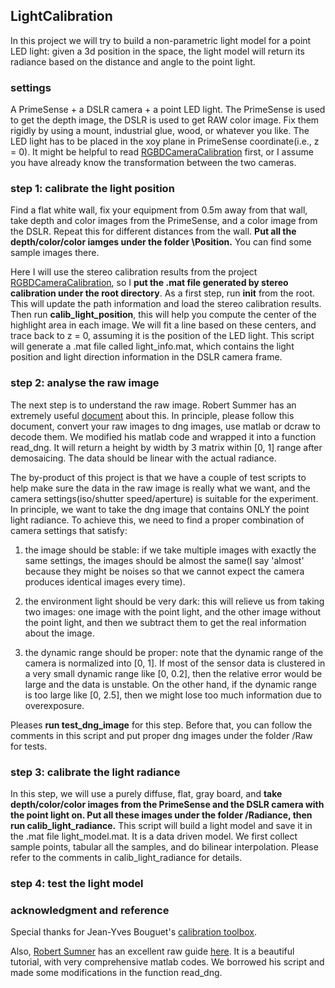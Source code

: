 ## LightCalibration ##

In this project we will try to build a non-parametric light model for a point LED light: given a 3d position in the space, the light model will return its radiance based on the distance and angle to the point light.

### settings ###

A PrimeSense + a DSLR camera + a point LED light. The PrimeSense is used to get the depth image, the DSLR is used to get RAW color image. Fix them rigidly by using a mount, industrial glue, wood, or whatever you like. The LED light has to be placed in the xoy plane in PrimeSense coordinate(i.e., z = 0). It might be helpful to read [RGBDCameraCalibration](https://github.com/dut09/RGBDCameraCalibration) first, or I assume you have already know the transformation between the two cameras.

### step 1: calibrate the light position ###

Find a flat white wall, fix your equipment from 0.5m away from that wall, take depth and color images from the PrimeSense, and a color image from the DSLR. Repeat this for different distances from the wall. **Put all the depth/color/color iamges under the folder \Position.** You can find some sample images there.

Here I will use the stereo calibration results from the project [RGBDCameraCalibration](https://github.com/dut09/RGBDCameraCalibration), so I **put the .mat file generated by stereo calibration under the root directory**. As a first step, run **init** from the root. This will update the path information and load the stereo calibration results. Then run **calib\_light\_position**, this will help you compute the center of the highlight area in each image. We will fit a line based on these centers, and trace back to z = 0, assuming it is the position of the LED light. This script will generate a .mat file called light\_info.mat, which contains the light position and light direction information in the DSLR camera frame.

### step 2: analyse the raw image ###

The next step is to understand the raw image. Robert Summer has an extremely useful [document](http://users.soe.ucsc.edu/~rcsumner/rawguide/index.html) about this. In principle, please follow this document, convert your raw images to dng images, use matlab or dcraw to decode them. We modified his matlab code and wrapped it into a function read\_dng. It will return a height by width by 3 matrix within [0, 1] range after demosaicing. The data should be linear with the actual radiance.

The by-product of this project is that we have a couple of test scripts to help make sure the data in the raw image is really what we want, and the camera settings(iso/shutter speed/aperture) is suitable for the experiment. In principle, we want to take the dng image that contains ONLY the point light radiance. To achieve this, we need to find a proper combination of camera settings that satisfy:

1. the image should be stable: if we take multiple images with exactly the same settings, the images should be almost the same(I say 'almost' because they might be noises so that we cannot expect the camera produces identical images every time).

2. the environment light should be very dark: this will relieve us from taking two images: one image with the point light, and the other image without the point light, and then we subtract them to get the real information about the image.

3. the dynamic range should be proper: note that the dynamic range of the camera is normalized into [0, 1]. If most of the sensor data is clustered in a very small dynamic range like [0, 0.2], then the relative error would be large and the data is unstable. On the other hand, if the dynamic range is too large like [0, 2.5], then we might lose too much information due to overexposure. 

Pleases **run test\_dng\_image** for this step. Before that, you can follow the comments in this script and put proper dng images under the folder /Raw for tests.

### step 3: calibrate the light radiance ###
 
In this step, we will use a purely diffuse, flat, gray board, and **take depth/color/color images from the PrimeSense and the DSLR camera with the point light on. Put all these images under the folder /Radiance, then run calib\_light\_radiance.** This script will build a light model and save it in the .mat file light\_model.mat. It is a data driven model. We first collect sample points, tabular all the samples, and do bilinear interpolation. Please refer to the comments in calib\_light\_radiance for details.

### step 4: test the light model ###



### acknowledgment and reference ###

Special thanks for Jean-Yves Bouguet's [calibration toolbox](http://www.vision.caltech.edu/bouguetj/calib_doc/).

Also, [Robert Sumner](http://users.soe.ucsc.edu/~rcsumner/index.html) has an excellent raw guide [here](http://users.soe.ucsc.edu/~rcsumner/rawguide/index.html). It is a beautiful tutorial, with very comprehensive matlab codes. We borrowed his script and made some modifications in the function read_dng.

